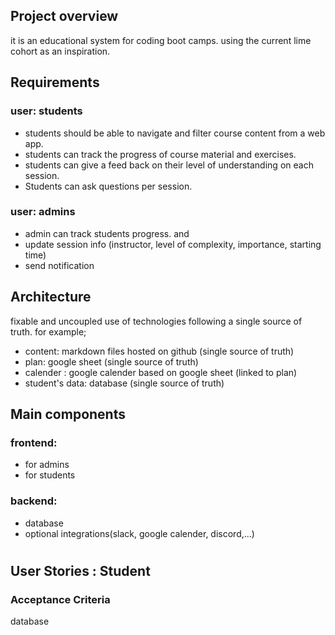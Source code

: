 ## Project overview
it is an educational system for coding boot camps. using the current lime cohort as an inspiration.
## Requirements 
### user: students
- students should be able to navigate and filter course content from a web app.
- students can track the progress of course material and exercises.
- students can give a feed back on their level of understanding on each session.
- Students can ask questions per session.
### user: admins
- admin can track students progress. and 
- update session info (instructor, level of complexity, importance, starting time)
- send notification 

## Architecture
fixable and uncoupled use of technologies following a single source of truth. for example;
- content: markdown files hosted on github (single source of truth)
- plan: google sheet (single source of truth)
- calender : google calender based on google sheet (linked to plan)
- student's data: database (single source of truth)
## Main components
### frontend:
- for admins 
- for students
### backend:    
- database
- optional integrations(slack, google calender, discord,...)
#
## User Stories : Student


### Acceptance Criteria

database 

